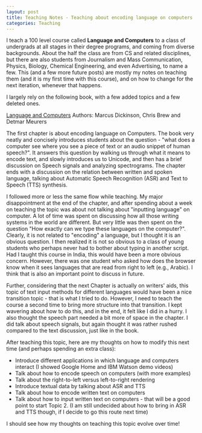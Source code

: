 ```yaml
---
layout: post
title: Teaching Notes - Teaching about encoding language on computers
categories: Teaching 
---
```


I teach a 100 level course called **Language and Computers** to a class of undergrads at all stages in their degree programs, and coming from diverse backgrounds. About the half the class are from CS and related disciplines, but there are also students from Journalism and Mass Communication, Physics, Biology, Chemical Engineering, and even Advertising, to name a few. This (and a few more future posts) are mostly my notes on teaching them (and it is my first time with this course), and on how to change for the next iteration, whenever that happens. 

I largely rely on the following book, with a few added topics and a few deleted ones.

[Language and Computers](http://www.wiley.com/WileyCDA/WileyTitle/productCd-EHEP002779.html) 
Authors: Marcus Dickinson, Chris Brew and Detmar Meurers

The first chapter is about encoding language on Computers. The book very neatly and concisely introduces students about the question - "what does a computer see where you see a piece of text or an audio snippet of human speech?". It answers this question by walking us through what it means to encode text, and slowly introduces us to Unicode, and then has a brief discussion on Speech signals and analyzing spectrograms. The chapter ends with a discussion on the relation between written and spoken language, talking about Automatic Speech Recognition (ASR) and Text to Speech (TTS) synthesis. 

I followed more or less the same flow while teaching. My major disappointment at the end of the chapter, and after spending about a week on teaching the topic was about not talking about "inputting language" on computer. A lot of time was spent on discussing how all those writing systems in the world are different. But very little was then spent on the question "How exactly can we type these languages on the computer?". Clearly, it is not related to "encoding" a language, but I thought it is an obvious question. I then realized it is not so obvious to a class of young students who perhaps never had to bother about typing in another script. Had I taught this course in India, this would have been a more obvious concern. However, there was one student who asked how does the browser know when it sees languages that are read from right to left (e.g., Arabic). I think that is also an important point to discuss in future.

Further, considering that the next Chapter is actually on writers' aids, this topic of text input methods for different languages would have been a nice transition topic - that is what I tried to do. However, I need to teach the course a second time to bring more structure into that transition. I kept wavering about how to do this, and in the end, it felt like I did in a hurry. I also thought the speech part needed a bit more of space in the chapter. I did talk about speech signals, but again thought it was rather rushed compared to the text discussion, just like in the book.

After teaching this topic, here are my thoughts on how to modify this next time (and perhaps spending an extra class): 
* Introduce different applications in which language and computers interact (I showed Google Home and IBM Watson demo videos)
* Talk about how to encode speech on computers (with more examples)
* Talk about the right-to-left versus left-to-right rendering
* Introduce textual data by talking about ASR and TTS
* Talk about how to encode written text on computers
* Talk about how to input written text on computers - that will be a good point to start Topic 2.
(I am still undecided about how to bring in ASR and TTS though, if I decide to go this route next time)

I should see how my thoughts on teaching this topic evolve over time! 
